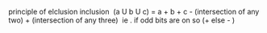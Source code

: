 principle of elclusion inclusion
​
(a U b U c) =  a + b + c - (intersection of any two) + (intersection of any three)
​
ie . if odd bits are on so  (+ else  - )
